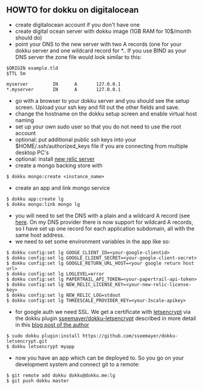 ## HOWTO for dokku on digitalocean

- create digitalocean account if you don't have one
- create digital ocean server  with dokku image (1GB RAM for 10$/month should do) 
- point your DNS to the new server with two A records (one for your
dokku server and one wildcard record for *.<your dokku server>. If
you use BIND as your DNS server the zone file would look similar
to this:

```
$ORIGIN example.tld
$TTL 5m

myserver         IN      A       127.0.0.1
*.myserver       IN      A       127.0.0.1
```

- go with a browser to your dokku server and you should see the
setup screen. Upload your ssh key and fill out the other fields and
save.
- change the hostname on the dokku setup screen and enable virtual host naming
- set up your own sudo user so that you do not need to use the root account
- optional: put additional public ssh keys into your $HOME/.ssh/authorized_keys file if you are connecting from multiple desktop PC's
- optional: install [new relic server](http://www.newrelic.com)
- create a mongo backing store with 

```
$ dokku mongo:create <instance_name> 
```

- create an app and link mongo service

```
$ dokku app:create lg
$ dokku mongo:link mongo lg
```

- you will need to set the DNS with a plain and a wildcard A record
(see
[here](https://www.digitalocean.com/community/tutorials/how-to-use-the-digitalocean-dokku-application). On my DNS provider 
there is now support for wildcard A records, so I have set up one record for each application subdomain, 
all with the same host address.
- we need to set some environment variables in the app like so: 

```
$ dokku config:set lg GOOGE_CLIENT_ID=<your-google-clientid>
$ dokku config:set lg GOOGLE_CLIENT_SECRET=<your-google-client-secret>
$ dokku config:set lg GOOGLE_RETURN_URL_HOST=<your google return host url>
$ dokku config:set lg LOGLEVEL=error
$ dokku config:set lg PAPERTRAIL_API_TOKEN=<your-papertrail-api-token>
$ dokku config:set lg NEW_RELIC_LICENSE_KEY=<your-new-relic-license-key>
$ dokku config:set lg NEW_RELIC_LOG=stdout
$ dokku config:set lg THREESCALE_PROVIDER_KEY=<your-3scale-apikey>
```

- for google auth we need SSL. We get a certificate with [letsencrypt](https://www.letsencrypt.org) via the dokku plugin 
[sseemayer/dokku-letsencrypt](https://github.com/sseemayer/dokku-letsencrypt)
described in more detail in this [blog post of the
author](https://blog.semicolonsoftware.de/securing-dokku-with-lets-encrypt-tls-certificates/)


```
$ sudo dokku plugin:install https://github.com/sseemayer/dokku-letsencrypt.git
$ dokku letsencrypt myapp
```

- now you have an app which can be deployed to. So you go on your development system and connect git to a remote:

```
$ git remote add dokku dokku@dokku.me:lg
$ git push dokku master
```




